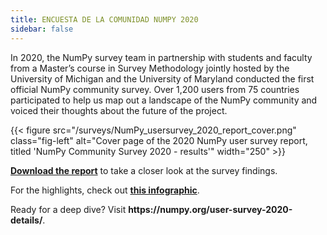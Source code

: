 ```yaml
---
title: ENCUESTA DE LA COMUNIDAD NUMPY 2020
sidebar: false
---
```


In 2020, the NumPy survey team in partnership with students and faculty from a
Master’s course in Survey Methodology jointly hosted by the University of
Michigan and the University of Maryland conducted the first official NumPy
community survey. Over 1,200 users from 75 countries participated to help us
map out a landscape of the NumPy community and voiced their thoughts about the
future of the project.

{{< figure src="/surveys/NumPy_usersurvey_2020_report_cover.png" class="fig-left" alt="Cover page of the 2020 NumPy user survey report, titled 'NumPy Community Survey 2020 - results'" width="250" >}}

**[Download the report](/surveys/NumPy_usersurvey_2020_report.pdf)**
to take a closer look at the survey findings.

For the highlights, check out
**[this infographic](https://github.com/numpy/numpy-surveys/blob/master/images/2020NumPysurveyresults_community_infographic.pdf)**.

Ready for a deep dive? Visit **https\://numpy.org/user-survey-2020-details/**.
